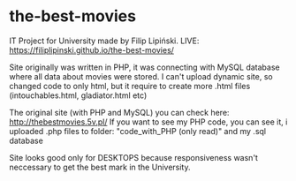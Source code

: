 # the-best-movies
IT Project for University made by Filip Lipiński. LIVE: https://filiplipinski.github.io/the-best-movies/

Site originally was written in PHP, it was connecting with MySQL database where all data about movies were stored. 
I can't upload dynamic site, so changed code to only html, but it require to create more .html files (intouchables.html, gladiator.html etc)

The original site (with PHP and MySQL) you can check here: http://thebestmovies.5v.pl/
If you want to see my PHP code, you can see it, i uploaded .php files to folder: "code_with_PHP (only read)" and my .sql database

Site looks good only for DESKTOPS because responsiveness wasn't neccessary to get the best mark in the University.
